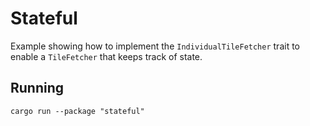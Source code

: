 # Stateful

Example showing how to implement the `IndividualTileFetcher` trait to enable a `TileFetcher` that keeps track of state.

## Running

```shell
cargo run --package "stateful"
```
